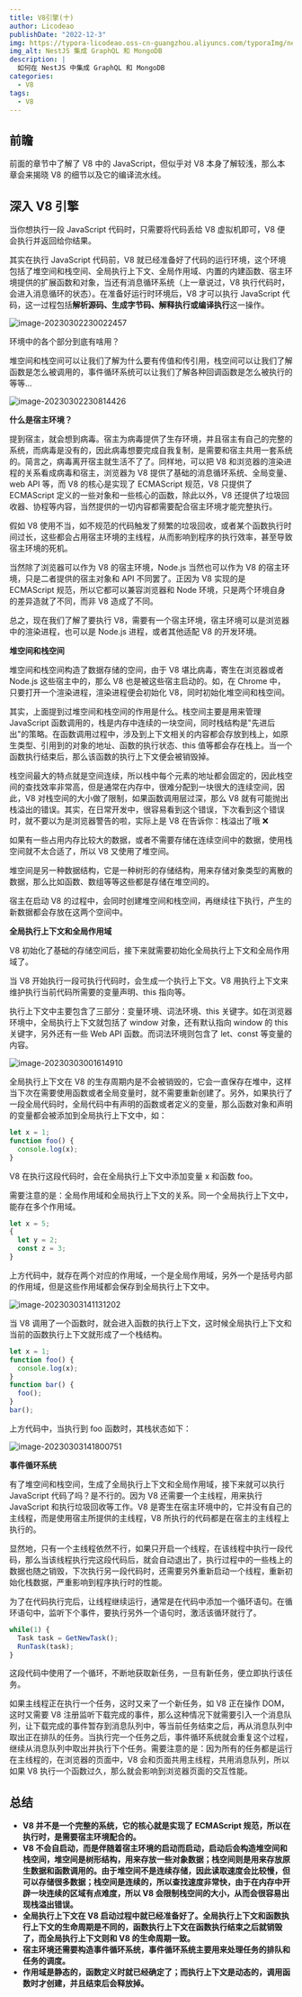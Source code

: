 ```yaml
---
title: V8引擎(十)
author: Licodeao
publishDate: "2022-12-3"
img: https://typora-licodeao.oss-cn-guangzhou.aliyuncs.com/typoraImg/nestjs-graphql-mongodb.webp
img_alt: NestJS 集成 GraphQL 和 MongoDB
description: |
  如何在 NestJS 中集成 GraphQL 和 MongoDB
categories:
  - V8
tags:
  - V8
---
```


## 前瞻

前面的章节中了解了 V8 中的 JavaScript，但似乎对 V8 本身了解较浅，那么本章会来揭晓 V8 的细节以及它的编译流水线。

## 深入 V8 引擎

当你想执行一段 JavaScript 代码时，只需要将代码丢给 V8 虚拟机即可，V8 便会执行并返回给你结果。

其实在执行 JavaScript 代码前，V8 就已经准备好了代码的运行环境，这个环境包括了堆空间和栈空间、全局执行上下文、全局作用域、内置的内建函数、宿主环境提供的扩展函数和对象，当还有消息循环系统（上一章说过，V8 执行代码时，会进入消息循环的状态）。在准备好运行时环境后，V8 才可以执行 JavaScript 代码，这一过程包括**解析源码、生成字节码、解释执行或编译执行**这一操作。

![image-20230302230022457](https://typora-licodeao.oss-cn-guangzhou.aliyuncs.com/typoraImg/image-20230302230022457.png)

环境中的各个部分到底有啥用？

堆空间和栈空间可以让我们了解为什么要有传值和传引用，栈空间可以让我们了解函数是怎么被调用的，事件循环系统可以让我们了解各种回调函数是怎么被执行的等等...

![image-20230302230814426](https://typora-licodeao.oss-cn-guangzhou.aliyuncs.com/typoraImg/image-20230302230814426.png)

**什么是宿主环境？**

提到宿主，就会想到病毒。宿主为病毒提供了生存环境，并且宿主有自己的完整的系统，而病毒是没有的，因此病毒想要完成自我复制，是需要和宿主共用一套系统的。简言之，病毒离开宿主就生活不了了。同样地，可以把 V8 和浏览器的渲染进程的关系看成病毒和宿主，浏览器为 V8 提供了基础的消息循环系统、全局变量、web API 等，而 V8 的核心是实现了 ECMAScript 规范，V8 只提供了 ECMAScript 定义的一些对象和一些核心的函数，除此以外，V8 还提供了垃圾回收器、协程等内容，当然提供的一切内容都需要配合宿主环境才能完整执行。

假如 V8 使用不当，如不规范的代码触发了频繁的垃圾回收，或者某个函数执行时间过长，这些都会占用宿主环境的主线程，从而影响到程序的执行效率，甚至导致宿主环境的死机。

当然除了浏览器可以作为 V8 的宿主环境，Node.js 当然也可以作为 V8 的宿主环境，只是二者提供的宿主对象和 API 不同罢了。正因为 V8 实现的是 ECMAScript 规范，所以它都可以兼容浏览器和 Node 环境，只是两个环境自身的差异造就了不同，而非 V8 造成了不同。

总之，现在我们了解了要执行 V8，需要有一个宿主环境，宿主环境可以是浏览器中的渲染进程，也可以是 Node.js 进程，或者其他适配 V8 的开发环境。

**堆空间和栈空间**

堆空间和栈空间构造了数据存储的空间，由于 V8 堪比病毒，寄生在浏览器或者 Node.js 这些宿主中的，那么 V8 也是被这些宿主启动的。如，在 Chrome 中，只要打开一个渲染进程，渲染进程便会初始化 V8，同时初始化堆空间和栈空间。

其实，上面提到过堆空间和栈空间的作用是什么。栈空间主要是用来管理 JavaScript 函数调用的，栈是内存中连续的一块空间，同时栈结构是"先进后出"的策略。在函数调用过程中，涉及到上下文相关的内容都会存放到栈上，如原生类型、引用到的对象的地址、函数的执行状态、this 值等都会存在栈上。当一个函数执行结束后，那么该函数的执行上下文便会被销毁掉。

栈空间最大的特点就是空间连续，所以栈中每个元素的地址都会固定的，因此栈空间的查找效率非常高，但是通常在内存中，很难分配到一块很大的连续空间，因此，V8 对栈空间的大小做了限制，如果函数调用层过深，那么 V8 就有可能抛出栈溢出的错误。其实，在日常开发中，很容易看到这个错误，下次看到这个错误时，就不要以为是浏览器警告的啦，实际上是 V8 在告诉你：栈溢出了哦 ❌

如果有一些占用内存比较大的数据，或者不需要存储在连续空间中的数据，使用栈空间就不太合适了，所以 V8 又使用了堆空间。

堆空间是另一种数据结构，它是一种树形的存储结构，用来存储对象类型的离散的数据，那么比如函数、数组等等这些都是存储在堆空间的。

宿主在启动 V8 的过程中，会同时创建堆空间和栈空间，再继续往下执行，产生的新数据都会存放在这两个空间中。

**全局执行上下文和全局作用域**

V8 初始化了基础的存储空间后，接下来就需要初始化全局执行上下文和全局作用域了。

当 V8 开始执行一段可执行代码时，会生成一个执行上下文。V8 用执行上下文来维护执行当前代码所需要的变量声明、this 指向等。

执行上下文中主要包含了三部分：变量环境、词法环境、this 关键字。如在浏览器环境中，全局执行上下文就包括了 window 对象，还有默认指向 window 的 this 关键字，另外还有一些 Web API 函数。而词法环境则包含了 let、const 等变量的内容。

![image-20230303001614910](https://typora-licodeao.oss-cn-guangzhou.aliyuncs.com/typoraImg/image-20230303001614910.png)

全局执行上下文在 V8 的生存周期内是不会被销毁的，它会一直保存在堆中，这样当下次在需要使用函数或者全局变量时，就不需要重新创建了。另外，如果执行了一段全局代码时，全局代码中有声明的函数或者定义的变量，那么函数对象和声明的变量都会被添加到全局执行上下文中，如：

```javascript
let x = 1;
function foo() {
  console.log(x);
}
```

V8 在执行这段代码时，会在全局执行上下文中添加变量 x 和函数 foo。

需要注意的是：全局作用域和全局执行上下文的关系。同一个全局执行上下文中，能存在多个作用域。

```javascript
let x = 5;
{
  let y = 2;
  const z = 3;
}
```

上方代码中，就存在两个对应的作用域，一个是全局作用域，另外一个是括号内部的作用域，但是这些作用域都会保存到全局执行上下文中。

![image-20230303141131202](https://typora-licodeao.oss-cn-guangzhou.aliyuncs.com/typoraImg/image-20230303141131202.png)

当 V8 调用了一个函数时，就会进入函数的执行上下文，这时候全局执行上下文和当前的函数执行上下文就形成了一个栈结构。

```javascript
let x = 1;
function foo() {
  console.log(x);
}
function bar() {
  foo();
}
bar();
```

上方代码中，当执行到 foo 函数时，其栈状态如下：

![image-20230303141800751](https://typora-licodeao.oss-cn-guangzhou.aliyuncs.com/typoraImg/image-20230303141800751.png)

**事件循环系统**

有了堆空间和栈空间，生成了全局执行上下文和全局作用域，接下来就可以执行 JavaScript 代码了吗？是不行的。因为 V8 还需要一个主线程，用来执行 JavaScript 和执行垃圾回收等工作。V8 是寄生在宿主环境中的，它并没有自己的主线程，而是使用宿主所提供的主线程，V8 所执行的代码都是在宿主的主线程上执行的。

显然地，只有一个主线程依然不行，如果只开启一个线程，在该线程中执行一段代码，那么当该线程执行完这段代码后，就会自动退出了，执行过程中的一些栈上的数据也随之销毁，下次执行另一段代码时，还需要另外重新启动一个线程，重新初始化栈数据，严重影响到程序执行时的性能。

为了在代码执行完后，让线程继续运行，通常是在代码中添加一个循环语句。在循环语句中，监听下个事件，要执行另外一个语句时，激活该循环就行了。

```javascript
while(1) {
  Task task = GetNewTask();
  RunTask(task);
}
```

这段代码中使用了一个循环，不断地获取新任务，一旦有新任务，便立即执行该任务。

如果主线程正在执行一个任务，这时又来了一个新任务，如 V8 正在操作 DOM，这时又需要 V8 注册监听下载完成的事件，那么这种情况下就需要引入一个消息队列，让下载完成的事件暂存到消息队列中，等当前任务结束之后，再从消息队列中取出正在排队的任务。当执行完一个任务之后，事件循环系统就会重复这个过程，继续从消息队列中取出并执行下个任务。需要注意的是：因为所有的任务都是运行在主线程的，在浏览器的页面中，V8 会和页面共用主线程，共用消息队列，所以如果 V8 执行一个函数过久，那么就会影响到浏览器页面的交互性能。

## 总结

- **V8 并不是一个完整的系统，它的核心就是实现了 ECMAScript 规范，所以在执行时，是需要宿主环境配合的。**
- **V8 不会自启动，而是伴随着宿主环境的启动而启动，启动后会构造堆空间和栈空间，堆空间是树形结构，用来存放一些对象数据；栈空间则是用来存放原生数据和函数调用的。由于堆空间不是连续存储，因此读取速度会比较慢，但可以存储很多数据；栈空间是连续的，所以查找速度非常快，由于在内存中开辟一块连续的区域有点难度，所以 V8 会限制栈空间的大小，从而会很容易出现栈溢出错误。**
- **全局执行上下文在 V8 启动过程中就已经准备好了。全局执行上下文和函数执行上下文的生命周期是不同的，函数执行上下文在函数执行结束之后就销毁了，而全局执行上下文则和 V8 的生命周期一致。**
- **宿主环境还需要构造事件循环系统，事件循环系统主要用来处理任务的排队和任务的调度。**
- **作用域是静态的，函数定义时就已经确定了；而执行上下文是动态的，调用函数时才创建，并且结束后会释放掉。**
